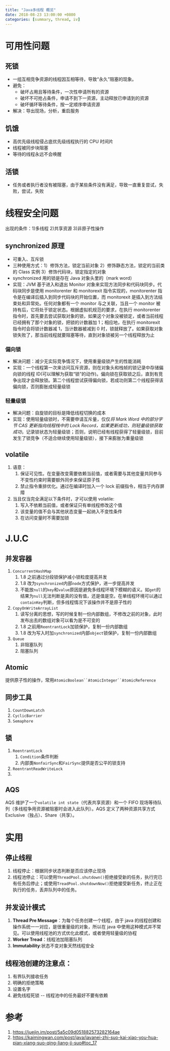 ```yaml
---
title: "Java多线程 概览"
date: 2018-08-23 13:00:00 +0800
categories: [summary, thread, iv]
---
```


# 可用性问题

## 死锁

- 一组互相竞争资源的线程因互相等待，导致“永久”阻塞的现象。
- 避免：
  - 破坏占用且等待条件，一次性申请所有的资源
  - 破坏不可抢占条件，申请不到下一资源，主动释放已申请到的资源
  - 破坏循环等待条件，按一定顺序申请资源
- 解决：导出现场，分析，重启服务

## 饥饿

- 高优先级线程侵占底优先级线程执行的 CPU 时间片
- 线程被同步块阻塞
- 等待的线程永远不会唤醒

## 活锁

- 任务或者执行者没有被阻塞，由于某些条件没有满足，导致一直重复尝试，失败，尝试，失败

<!--more-->

# 线程安全问题

出现的条件：1)多线程 2)共享资源 3)非原子性操作

## synchronized 原理

- 可重入、互斥锁
- 三种使用方式：1）修饰方法，锁定当前对象 2）修饰静态方法，锁定的当前类的 Class 实例 3）修饰代码块，锁定指定的对象
- synchronized 用的锁是存在 Java 对象头里的（mark word）
- 实现：JVM 基于进入和退出 Monitor 对象来实现方法同步和代码块同步。代码块同步是使用 monitorenter 和 monitorexit 指令实现的，monitorenter 指令是在编译后插入到同步代码块的开始位置，而 monitorexit 是插入到方法结束处和异常处。任何对象都有一个 monitor 与之关联，当且一个 monitor 被持有后，它将处于锁定状态。根据虚拟机规范的要求，在执行 monitorenter 指令时，首先要去尝试获取对象的锁，如果这个对象没被锁定，或者当前线程已经拥有了那个对象的锁，把锁的计数器加 1；相应地，在执行 monitorexit 指令时会将锁计数器减 1，当计数器被减到 0 时，锁就释放了。如果获取对象锁失败了，那当前线程就要阻塞等待，直到对象锁被另一个线程释放为止

### 偏向锁

- 解决问题：减少无实际竞争情况下，使用重量级锁产生的性能消耗
- 实现：一个线程第一次来访问互斥资源，则在对象头和栈帧的锁记录中存储偏向锁的线程 ID(可以理解为获取“锁”的动作)。偏向锁在获取锁之后，直到有竞争出现才会释放锁。第二个线程尝试获得偏向锁，若成功则第二个线程获得该偏向锁，否则膨胀成轻量级锁

### 轻量级锁

- 解决问题：自旋锁的目标是降低线程切换的成本
- 实现：使用轻量级锁时，不需要申请互斥量，仅仅*将 Mark Word 中的部分字节 CAS 更新指向线程栈中的 Lock Record，如果更新成功，则轻量级锁获取成功*，记录锁状态为轻量级锁；否则，说明已经有线程获得了轻量级锁，目前发生了锁竞争（不适合继续使用轻量级锁），接下来膨胀为重量级锁

## volatile

1. 语意：
   1. 保证可见性。在变量改变需要依赖当前值，或者需要与其他变量共同参与不变性约束时需要额外同步来保证原子性
   2. 禁止指令重排优化。通过在编译时加入一个 lock 前缀指令，相当于内存屏障
2. 当且仅当完全满足以下条件时，才可以使用 volatile:
   1. 写入不依赖当前值，或者保证只有单线程修改这个值
   2. 该变量的值不会与其他状态变量一起纳入不变性条件
   3. 在访问变量时不需要加锁

# J.U.C

## 并发容器

1. `ConcurrentHashMap`
   1. 1.8 之前通过分段锁保护减小锁粒度提高并发
   2. 1.8 改为`synchronized`内部`node`方式保护，进一步提高并发
   3. 不能放`null`的`key`和`value`原因是避免多线程环境下模糊的语义。如`get`的结果为`null`无法判断是真的没有值，还是值是空。在单线程环境可以通过`containKey`判断，但多线程情况下该操作并不是原子性的
2. `CopyOnWriteArrayList`
   1. 读写分离的思想，写的时候复制一份内部数组，不修改之前的对象，此时发布出去的数组对象可以看为是不可变的
   2. 1.8 之前用`ReentrantLock`加锁保护，复制一份内部数组
   3. 1.8 改为写入时加`synchronized`内部`object`锁保护，复制一份内部数组
3. `Queue`
   1. 非阻塞队列
   2. 阻塞队列

## Atomic

提供原子性的操作，常用` AtomicBoolean``AtomicInteger``AtomicReference `

## 同步工具

1. `CountDownLatch`
2. `CyclicBarrier`
3. `Semaphore`

## 锁

1. `ReentrantLock`
   1. `Condition`条件判断
   2. 内部类`NonfairSync`和`FairSync`提供是否公平的锁支持
2. `ReentrantReadWriteLock`
3.

## AQS

AQS 维护了一个`volatile int state`（代表共享资源）和一个 FIFO 现场等待队列（多线程争用资源被阻塞时会进入此队列）。AQS 定义了两种资源共享方式 Exclusive（独占）、Share（共享）。

# 实用

## 停止线程

1. 线程停止：根据同步状态判断是否应该停止现场
2. 线程池停止：可以使用`ThreadPool.shutdown()`拒绝接受新的任务，执行完已有任务后停止；或使用`TreadPool.shutdownNow()`拒绝接受新任务，终止正在执行的任务，丢弃队列中的任务。

## 并发设计模式

1. **Thread Pre Message**：为每个任务创建一个线程，由于 java 的线程创建和操作系统一一对应，是很重量级的对象，所以在 java 中使用这种模式并不常见。可以使用线程池的方式优化此模式，或者使用轻量级的协程
2. **Worker Tread**：线程池加阻塞队列
3. **Immutability**:状态不变对象天然线程安全

## 线程池创建的注意点：

1. 有界队列接收任务
2. 明确的拒绝策略
3. 设置名字
4. 避免线程死锁 -- 线程池中的任务最好不要有依赖

# 参考

1. https://juejin.im/post/5a5c09d051882573282164ae
2. https://kaimingwan.com/post/java/javanei-zhi-suo-kai-xiao-you-hua-pian-xiang-suo-qing-liang-ji-suo#toc_17

